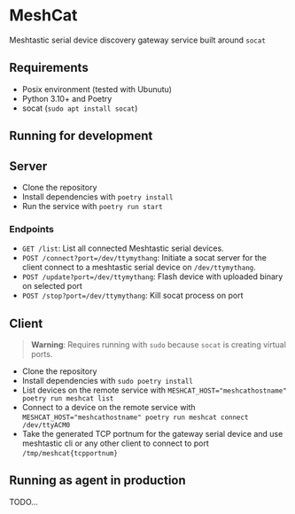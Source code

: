 # MeshCat

Meshtastic serial device discovery gateway service built around `socat`

## Requirements

- Posix environment (tested with Ubunutu)
- Python 3.10+ and Poetry
- socat (`sudo apt install socat`)

## Running for development

## Server

- Clone the repository
- Install dependencies with `poetry install`
- Run the service with `poetry run start`

### Endpoints

- `GET /list`: List all connected Meshtastic serial devices.
- `POST /connect?port=/dev/ttymythang`: Initiate a socat server for the client connect to a meshtastic serial device on `/dev/ttymythang`.
- `POST /update?port=/dev/ttymythang`: Flash device with uploaded binary on selected port
- `POST /stop?port=/dev/ttymythang`: Kill socat process on port

## Client

> **Warning**: Requires running with `sudo` because `socat` is creating virtual ports.

- Clone the repository
- Install dependencies with `sudo poetry install`
- List devices on the remote service with `MESHCAT_HOST="meshcathostname" poetry run meshcat list`
- Connect to a device on the remote service with `MESHCAT_HOST="meshcathostname" poetry run meshcat connect /dev/ttyACM0`
- Take the generated TCP portnum for the gateway serial device and use meshtastic cli or any other client to connect to port `/tmp/meshcat{tcpportnum}`

## Running as agent in production

TODO...
